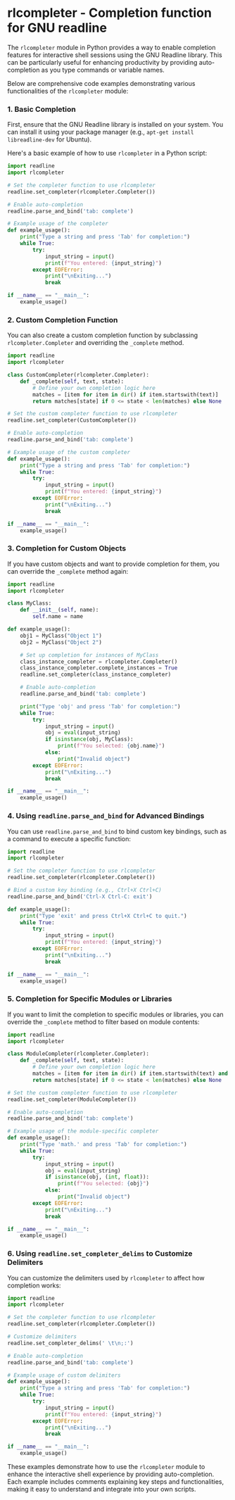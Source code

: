 # rlcompleter - Completion function for GNU readline

The `rlcompleter` module in Python provides a way to enable completion features for interactive shell sessions using the GNU Readline library. This can be particularly useful for enhancing productivity by providing auto-completion as you type commands or variable names.

Below are comprehensive code examples demonstrating various functionalities of the `rlcompleter` module:

### 1. Basic Completion

First, ensure that the GNU Readline library is installed on your system. You can install it using your package manager (e.g., `apt-get install libreadline-dev` for Ubuntu).

Here's a basic example of how to use `rlcompleter` in a Python script:

```python
import readline
import rlcompleter

# Set the completer function to use rlcompleter
readline.set_completer(rlcompleter.Completer())

# Enable auto-completion
readline.parse_and_bind('tab: complete')

# Example usage of the completer
def example_usage():
    print("Type a string and press 'Tab' for completion:")
    while True:
        try:
            input_string = input()
            print(f"You entered: {input_string}")
        except EOFError:
            print("\nExiting...")
            break

if __name__ == "__main__":
    example_usage()
```

### 2. Custom Completion Function

You can also create a custom completion function by subclassing `rlcompleter.Completer` and overriding the `_complete` method.

```python
import readline
import rlcompleter

class CustomCompleter(rlcompleter.Completer):
    def _complete(self, text, state):
        # Define your own completion logic here
        matches = [item for item in dir() if item.startswith(text)]
        return matches[state] if 0 <= state < len(matches) else None

# Set the custom completer function to use rlcompleter
readline.set_completer(CustomCompleter())

# Enable auto-completion
readline.parse_and_bind('tab: complete')

# Example usage of the custom completer
def example_usage():
    print("Type a string and press 'Tab' for completion:")
    while True:
        try:
            input_string = input()
            print(f"You entered: {input_string}")
        except EOFError:
            print("\nExiting...")
            break

if __name__ == "__main__":
    example_usage()
```

### 3. Completion for Custom Objects

If you have custom objects and want to provide completion for them, you can override the `_complete` method again:

```python
import readline
import rlcompleter

class MyClass:
    def __init__(self, name):
        self.name = name

def example_usage():
    obj1 = MyClass("Object 1")
    obj2 = MyClass("Object 2")

    # Set up completion for instances of MyClass
    class_instance_completer = rlcompleter.Completer()
    class_instance_completer.complete_instances = True
    readline.set_completer(class_instance_completer)

    # Enable auto-completion
    readline.parse_and_bind('tab: complete')

    print("Type 'obj' and press 'Tab' for completion:")
    while True:
        try:
            input_string = input()
            obj = eval(input_string)
            if isinstance(obj, MyClass):
                print(f"You selected: {obj.name}")
            else:
                print("Invalid object")
        except EOFError:
            print("\nExiting...")
            break

if __name__ == "__main__":
    example_usage()
```

### 4. Using `readline.parse_and_bind` for Advanced Bindings

You can use `readline.parse_and_bind` to bind custom key bindings, such as a command to execute a specific function:

```python
import readline
import rlcompleter

# Set the completer function to use rlcompleter
readline.set_completer(rlcompleter.Completer())

# Bind a custom key binding (e.g., Ctrl+X Ctrl+C)
readline.parse_and_bind('Ctrl-X Ctrl-C: exit')

def example_usage():
    print("Type 'exit' and press Ctrl+X Ctrl+C to quit.")
    while True:
        try:
            input_string = input()
            print(f"You entered: {input_string}")
        except EOFError:
            print("\nExiting...")
            break

if __name__ == "__main__":
    example_usage()
```

### 5. Completion for Specific Modules or Libraries

If you want to limit the completion to specific modules or libraries, you can override the `_complete` method to filter based on module contents:

```python
import readline
import rlcompleter

class ModuleCompleter(rlcompleter.Completer):
    def _complete(self, text, state):
        # Define your own completion logic here
        matches = [item for item in dir() if item.startswith(text) and item not in self.custom_blacklist]
        return matches[state] if 0 <= state < len(matches) else None

# Set the custom completer function to use rlcompleter
readline.set_completer(ModuleCompleter())

# Enable auto-completion
readline.parse_and_bind('tab: complete')

# Example usage of the module-specific completer
def example_usage():
    print("Type 'math.' and press 'Tab' for completion:")
    while True:
        try:
            input_string = input()
            obj = eval(input_string)
            if isinstance(obj, (int, float)):
                print(f"You selected: {obj}")
            else:
                print("Invalid object")
        except EOFError:
            print("\nExiting...")
            break

if __name__ == "__main__":
    example_usage()
```

### 6. Using `readline.set_completer_delims` to Customize Delimiters

You can customize the delimiters used by `rlcompleter` to affect how completion works:

```python
import readline
import rlcompleter

# Set the completer function to use rlcompleter
readline.set_completer(rlcompleter.Completer())

# Customize delimiters
readline.set_completer_delims(' \t\n;:')

# Enable auto-completion
readline.parse_and_bind('tab: complete')

# Example usage of custom delimiters
def example_usage():
    print("Type a string and press 'Tab' for completion:")
    while True:
        try:
            input_string = input()
            print(f"You entered: {input_string}")
        except EOFError:
            print("\nExiting...")
            break

if __name__ == "__main__":
    example_usage()
```

These examples demonstrate how to use the `rlcompleter` module to enhance the interactive shell experience by providing auto-completion. Each example includes comments explaining key steps and functionalities, making it easy to understand and integrate into your own scripts.
